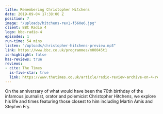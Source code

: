 ```yaml
---
title: Remembering Christopher Hitchens
date: 2019-09-04 17:38:00 Z
position: 7
image: "/uploads/hitchens-rev1-f560e6.jpg"
client: BBC Radio 4
logo: bbc-radio-4
episodes: 1
run-time: 54 mins
listen: "/uploads/christopher-hitchens-preview.mp3"
link: https://www.bbc.co.uk/programmes/m00045t1
is-highlight: false
has-reviews: true
reviews:
- cite: The Times
  is-five-star: true
  link: https://www.thetimes.co.uk/article/radio-review-archive-on-4-remembering-christopher-hitchens-zznbtngtn
---
```


On the anniversary of what would have been the 70th birthday of the infamous journalist, orator and polemicist Christopher Hitchens, we explore his life and times featuring those closest to him including Martin Amis and Stephen Fry.